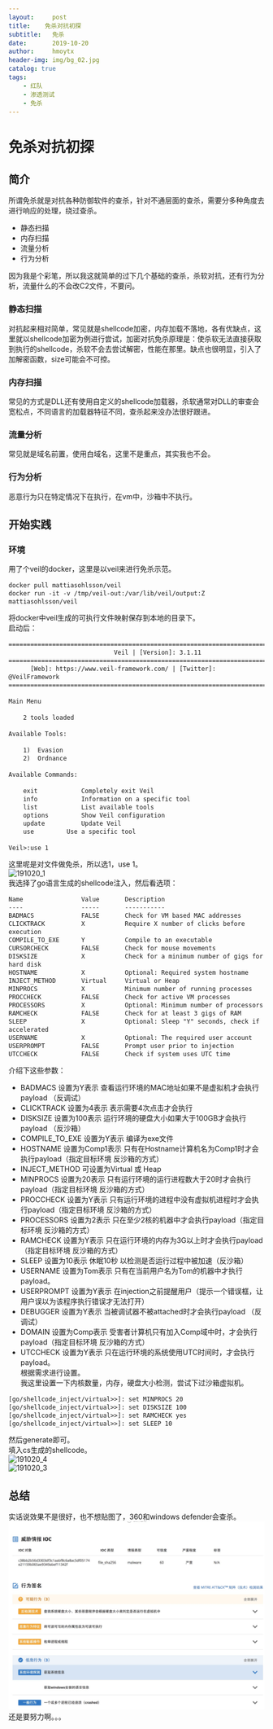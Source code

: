 ```yaml
---
layout:     post
title:    免杀对抗初探
subtitle:   免杀
date:       2019-10-20
author:     hmoytx
header-img: img/bg_02.jpg
catalog: true
tags:
    - 红队
    - 渗透测试
    - 免杀
---
```

# 免杀对抗初探  
## 简介  
所谓免杀就是对抗各种防御软件的查杀，针对不通层面的查杀，需要分多种角度去进行响应的处理，绕过查杀。  
- 静态扫描  
- 内存扫描  
- 流量分析  
- 行为分析  

因为我是个彩笔，所以我这就简单的过下几个基础的查杀，杀软对抗，还有行为分析，流量什么的不会改C2文件，不要问。  

### 静态扫描 
对抗起来相对简单，常见就是shellcode加密，内存加载不落地，各有优缺点，这里就以shellcode加密为例进行尝试，加密对抗免杀原理是：使杀软无法直接获取到执行的shellcode，杀软不会去尝试解密，性能在那里。缺点也很明显，引入了加解密函数，size可能会不可控。  
### 内存扫描
常见的方式是DLL还有使用自定义的shellcode加载器，杀软通常对DLL的审查会宽松点，不同语言的加载器特征不同，查杀起来没办法很好跟进。  
### 流量分析
常见就是域名前置，使用白域名，这里不是重点，其实我也不会。  
### 行为分析
恶意行为只在特定情况下在执行，在vm中，沙箱中不执行。  

## 开始实践
### 环境
用了个veil的docker，这里是以veil来进行免杀示范。  
```
docker pull mattiasohlsson/veil  
docker run -it -v /tmp/veil-out:/var/lib/veil/output:Z mattiasohlsson/veil
```
将docker中veil生成的可执行文件映射保存到本地的目录下。  
启动后：  
```
===============================================================================
                             Veil | [Version]: 3.1.11
===============================================================================
      [Web]: https://www.veil-framework.com/ | [Twitter]: @VeilFramework
===============================================================================

Main Menu

	2 tools loaded

Available Tools:

	1)	Evasion
	2)	Ordnance

Available Commands:

	exit			Completely exit Veil
	info			Information on a specific tool
	list			List available tools
	options			Show Veil configuration
	update			Update Veil
	use			Use a specific tool

Veil>:use 1
```
这里呢是对文件做免杀，所以选1，use 1。  
![191020_1](/img/191020_veilevsion.png)  
我选择了go语言生成的shellcode注入，然后看选项：  
```
Name            	Value   	Description
----            	-----   	-----------
BADMACS         	FALSE   	Check for VM based MAC addresses
CLICKTRACK      	X       	Require X number of clicks before execution
COMPILE_TO_EXE  	Y       	Compile to an executable
CURSORCHECK     	FALSE   	Check for mouse movements
DISKSIZE        	X       	Check for a minimum number of gigs for hard disk
HOSTNAME        	X       	Optional: Required system hostname
INJECT_METHOD   	Virtual 	Virtual or Heap
MINPROCS        	X       	Minimum number of running processes
PROCCHECK       	FALSE   	Check for active VM processes
PROCESSORS      	X       	Optional: Minimum number of processors
RAMCHECK        	FALSE   	Check for at least 3 gigs of RAM
SLEEP           	X       	Optional: Sleep "Y" seconds, check if accelerated
USERNAME        	X       	Optional: The required user account
USERPROMPT      	FALSE   	Prompt user prior to injection
UTCCHECK        	FALSE   	Check if system uses UTC time
```
介绍下这些参数：  
- BADMACS 设置为Y表示 查看运行环境的MAC地址如果不是虚拟机才会执行payload （反调试） 
- CLICKTRACK 设置为4表示 表示需要4次点击才会执行  
- DISKSIZE 设置为100表示 运行环境的硬盘大小如果大于100GB才会执行payload （反沙箱） 
- COMPILE_TO_EXE 设置为Y表示 编译为exe文件  
- HOSTNAME 设置为Comp1表示 只有在Hostname计算机名为Comp1时才会执行payload（指定目标环境 反沙箱的方式） 
- INJECT_METHOD 可设置为Virtual 或 Heap  
- MINPROCS 设置为20表示 只有运行环境的运行进程数大于20时才会执行payload（指定目标环境 反沙箱的方式）  
- PROCCHECK 设置为Y表示 只有运行环境的进程中没有虚拟机进程时才会执行payload（指定目标环境 反沙箱的方式）  
- PROCESSORS 设置为2表示 只在至少2核的机器中才会执行payload（指定目标环境 反沙箱的方式）  
- RAMCHECK 设置为Y表示 只在运行环境的内存为3G以上时才会执行payload（指定目标环境 反沙箱的方式）  
- SLEEP 设置为10表示 休眠10秒 以检测是否运行过程中被加速（反沙箱）  
- USERNAME 设置为Tom表示 只有在当前用户名为Tom的机器中才执行payload。  
- USERPROMPT 设置为Y表示 在injection之前提醒用户（提示一个错误框，让用户误以为该程序执行错误才无法打开）  
- DEBUGGER 设置为Y表示 当被调试器不被attached时才会执行payload （反调试）  
- DOMAIN 设置为Comp表示 受害者计算机只有加入Comp域中时，才会执行payload（指定目标环境 反沙箱的方式）  
- UTCCHECK 设置为Y表示 只在运行环境的系统使用UTC时间时，才会执行payload。  
根据需求进行设置。    
我这里设置一下内核数量，内存，硬盘大小检测，尝试下过沙箱虚拟机。  
```
[go/shellcode_inject/virtual>>]: set MINPROCS 20
[go/shellcode_inject/virtual>>]: set DISKSIZE 100
[go/shellcode_inject/virtual>>]: set RAMCHECK yes
[go/shellcode_inject/virtual>>]: set SLEEP 10
```
然后generate即可。  
填入cs生成的shellcode。  
![191020_4](/img/shellcode.png)  
![191020_3](/img/191020_generate.png)  
## 总结
实话说效果不是很好，也不想贴图了，360和windows defender会查杀。  
![191020_2](/img/191020_threatbook.png)  
还是要努力啊。。。  

